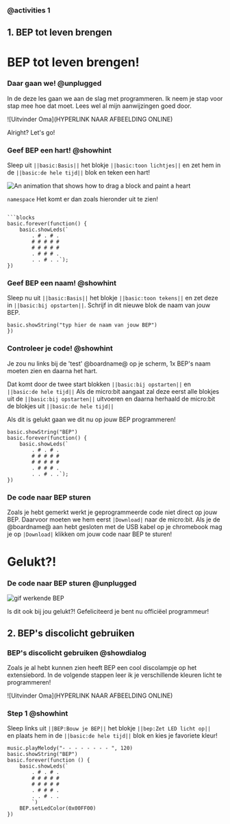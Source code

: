 ### @activities 1

## 1. BEP tot leven brengen

# BEP tot leven brengen!
### Daar gaan we! @unplugged

In de deze les gaan we aan de slag met programmeren. Ik neem je stap voor stap mee hoe dat moet. Lees wel al mijn aanwijzingen goed door. 

![Uitvinder Oma](HYPERLINK NAAR AFBEELDING ONLINE)

Alright? Let's go! 


### Geef BEP een hart! @showhint

Sleep uit ``||basic:Basis||`` het blokje ``||basic:toon lichtjes||`` en zet hem in de ``||basic:de hele tijd||`` blok en teken een hart!

![An animation that shows how to drag a block and paint a heart](/static/mb/projects/flashing-heart/showleds.gif)

```namespace```
Het komt er dan zoals hieronder uit te zien!
```

```blocks
basic.forever(function() {
    basic.showLeds(`
        . # . # .
        # # # # #
        # # # # #
        . # # # .
        . . # . .`);
})
```
### Geef BEP een naam! @showhint
Sleep nu uit ``||basic:Basis||`` het blokje ``||basic:toon tekens||`` en zet deze in ``||basic:bij opstarten||``. Schrijf in dit nieuwe blok de naam van jouw BEP.

```blocks
basic.showString("typ hier de naam van jouw BEP")
})
```

### Controleer je code! @showhint
Je zou nu links bij de 'test' @boardname@ op je scherm, 1x BEP's naam moeten zien en daarna het hart.

Dat komt door de twee start blokken ``||basic:bij opstarten||`` en ``||basic:de hele tijd||``
Als de micro:bit aangaat zal deze eerst alle blokjes uit de ``||basic:bij opstarten||`` uitvoeren en daarna herhaald de micro:bit de blokjes uit ``||basic:de hele tijd||``

Als dit is gelukt gaan we dit nu op jouw BEP programmeren!
```blocks
basic.showString("BEP")
basic.forever(function() {
    basic.showLeds(`
        . # . # .
        # # # # #
        # # # # #
        . # # # .
        . . # . .`);
})
```

### De code naar BEP sturen
Zoals je hebt gemerkt werkt je geprogrammeerde code niet direct op jouw BEP. Daarvoor moeten we hem eerst ``|Download|`` naar de micro:bit. 
Als je de @boardname@ aan hebt gesloten met de USB kabel op je chromebook mag je op ``|Download|`` klikken om jouw code naar BEP te sturen!

# Gelukt?!
### De code naar BEP sturen @unplugged
![gif werkende BEP](https://bouwjebep.nl/wp-content/uploads/2020/10/BEP2-1024x1024.png)

Is dit ook bij jou gelukt?! Gefeliciteerd je bent nu officiëel programmeur! 

## 2. BEP's discolicht gebruiken

### BEP's discolicht gebruiken @showdialog

Zoals je al hebt kunnen zien heeft BEP een cool discolampje op het extensiebord.
In de volgende stappen leer ik je verschillende kleuren licht te programmeren!

![Uitvinder Oma](HYPERLINK NAAR AFBEELDING ONLINE)

### Step 1 @showhint

Sleep links uit ``||BEP:Bouw je BEP||`` het blokje ``||bep:Zet LED licht op||``  
en plaats hem in de ``||basic:de hele tijd||`` blok en kies je favoriete kleur!

```blocks
music.playMelody("- - - - - - - - ", 120)
basic.showString("BEP")
basic.forever(function () {
    basic.showLeds(`
        . # . # .
        # # # # #
        # # # # #
        . # # # .
        . . # . .
        `)
    BEP.setLedColor(0x00FF00)
})
```